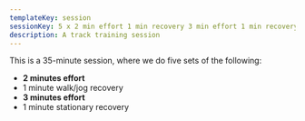 ```yaml
---
templateKey: session
sessionKey: 5 x 2 min effort 1 min recovery 3 min effort 1 min recovery
description: A track training session
---
```

This is a 35-minute session, where we do five sets of the following:

* **2 minutes effort**
* 1 minute walk/jog recovery
* **3 minutes effort**
* 1 minute stationary recovery
